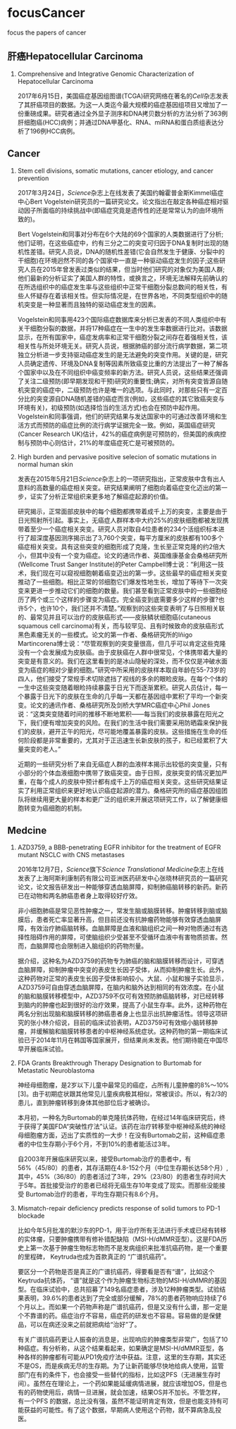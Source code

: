 # focusCancer
focus the papers of cancer

## 肝癌Hepatocellular Carcinoma

1. Comprehensive and Integrative Genomic Characterization of Hepatocellular Carcinoma

    2017年6月15日，美国癌症基因组图谱(TCGA)研究网络在著名的*Cell*杂志发表了其肝癌项目的数据。为这一人类迄今最大规模的癌症基因组项目又增加了一份重磅成果。研究者通过全外显子测序和DNA拷贝数分析的方法分析了363例肝细胞癌(HCC)病例；并通过DNA甲基化、RNA、miRNA和蛋白质组表达分析了196例HCC病例。

## Cancer

1. Stem cell divisions, somatic mutations, cancer etiology, and cancer prevention

    2017年3月24日，*Science*杂志上在线发表了美国约翰霍普金斯Kimmel癌症中心Bert Vogelstein研究员的一篇研究论文。论文指出在敲定各种癌症相对驱动因子所面临的持续挑战中(即癌症究竟是遗传性的还是常常认为的由环境所致的)。

    Bert Vogelstein和同事对分布在6个大陆的69个国家的人类数据进行了分析;他们证明，在这些癌症中，约有三分之二的突变可归因于DNA复制时出现的随机性差错。研究人员说，DNA的随机性差错(它会自然发生于健康、分裂中的干细胞)在环境迥然不同的各个国家中一直是一种驱动癌症发生的因子;这些研究人员在2015年曾发表过类似的结果，但当时他们研究的对象仅为美国人群;他们最新的分析证实了美国人群的特性，或换言之，环境无法解释先前确认的在所选组织中的癌症发生率与这些组织中正常干细胞分裂总数间的相关性，有些人怀疑存在着该相关性。但实际情况是，在世界各地，不同类型组织中的随机突变是一种显著而且独特的驱动癌症发生的因素。

    Vogelstein和同事用423个国际癌症数据库来分析已发表的不同人类组织中有关干细胞分裂的数据，并将17种癌症在一生中的发生率数据进行比对。该数据显示，在所有国家中，癌症发病率和正常干细胞分裂之间存在着强相关性，该相关性与所处环境无关。研究人员说，根据肺癌的部分流行病学数据，第二项独立分析进一步支持驱动癌症发生的是无法避免的突变作用。关键的是，研究人员确定遗传、环境及DNA复制等因素所致癌变比重的方法提出了一种了解各个国家中以及在不同组织中癌变频率的新方法。研究人员说，这些结果还强调了关注二级预防(即早期发现和干预)研究的重要性;确实，对所有突变皆源自随机突变的癌症中，二级预防也许是唯一的选项。与此同时，对那些只有一定百分比的突变源自DNA随机差错的癌症而言(例如，这些癌症的其它致癌突变与环境有关)，初级预防(如选择恰当的生活方式)也会在预防中起作用。Vogelstein和同事强调，他们的研究结果与发达国家中的可通过改善环境和生活方式而预防的癌症比例的流行病学证据完全一致。例如，英国癌症研究(Cancer Research UK)估计，42%的癌症病例是可预防的，但美国的疾病控制与预防中心则估计，21%的年度癌症死亡是可被预防的。

2. High burden and pervasive positive selecion of somatic mutations in normal human skin

    发表在2015年5月21日*Science*杂志上的一项研究指出，正常皮肤中含有出人意料的高数量的癌症相关突变。研究结果阐明了细胞向着癌症变化迈出的第一步，证实了分析正常组织来更多地了解癌症起源的价值。

    研究揭示，正常面部皮肤中的每个细胞都携带着成千上万的突变，主要是由于日光照射所引起。事实上，无癌症人群样本中大约25%的皮肤细胞都被发现携带着至少一个癌症相关突变。研究人员对取自4位患者的234个活组织标本进行了超深度基因测序揭示出了3,760个突变，每平方厘米的皮肤都有100多个癌症相关突变。具有这些突变的细胞形成了克隆，生长至正常克隆的约2倍大小，但其中没有一个变为癌症。论文的通讯作者、英国维康基金会桑格研究所(Wellcome Trust Sanger Institute)的Peter Campbell博士说：“利用这一技术，我们现在可以窥视细胞朝着癌变迈出的第一步。这些最早的癌症相关突变推动了一些细胞。相比正常的邻细胞它们爆发性地生长，增加了等待下一次突变来更进一步推动它们的细胞的数量。我们甚至看到正常皮肤中的一些细胞经历了两个或三个这样的步骤变为癌症。完全癌变到底需要多少这样的步骤?也许5个，也许10个，我们还并不清楚。”观察到的这些突变表明了与日照相关联的、最常见并且可以治疗的皮肤癌形式——皮肤鳞状细胞癌(cutaneous squamous cell carcinoma)有关，而与较罕见、且有时候致命的皮肤癌形式黑色素瘤无关的一些模式。论文的第一作者、桑格研究所的Iñigo Martincorena博士说：“尽管观察到的突变量很高，但几乎可以肯定这些克隆没有一个会发展成为皮肤癌。由于皮肤癌在人群中很常见，个体携带着大量的突变是有意义的。我们在这里看到的是冰山隐秘的深处，而不仅仅是冲破水面变为癌症的相对少量的细胞。”研究中所采用的皮肤样本取自年龄在55-73岁的四人，他们接受了常规手术切除遮挡了视线的多余的眼睑皮肤。在每个个体的一生中这些突变随着眼睑持续暴露于日光下而逐渐累积。研究人员估计，每一个暴露于日光下的皮肤在生命的几乎每一天都在基因组中累积了平均一个新突变。论文的通讯作者、桑格研究所及剑桥大学MRC癌症中心Phil Jones说：“这类突变随着时间的推移不断地累积——每当我们的皮肤暴露在阳光之下，我们便有增加突变的风险。在我们的生活中我们需要采用防晒霜来保护我们的皮肤，避开正午的阳光，尽可能地覆盖暴露的皮肤。这些措施在生命的任何阶段都是非常重要的，尤其对于正迅速生长新皮肤的孩子，和已经累积了大量突变的老人。”

    近期的一些研究分析了来自无癌症人群的血液样本揭示出较低的突变量，只有小部分的个体血液细胞中携带了致癌突变。由于日照，皮肤突变的情况更加严重，在每个成人的皮肤中预计都有成千上万的癌症相关突变。这些研究结果证实了利用正常组织来更好地认识癌症起源的潜力。桑格研究所的癌症基因组团队将继续用更大量的样本和更广泛的组织来开展这项研究工作，以了解健康细胞转变为癌细胞的机制。

## Medcine

1. AZD3759, a BBB-penetrating EGFR inhibitor for the treatment of EGFR mutant NSCLC with CNS metastases

    2016年12月7日，*Science*旗下*Science Translational Medicine*杂志上在线发表了上海阿斯利康制药有限公司亚洲医药研发中心张晓林研究员的一篇研究论文，论文报告研发出一种能够穿透血脑屏障，抑制肺癌脑转移的新药。新药已在动物和两名肺癌患者身上取得较好疗效。

    非小细胞肺癌是常见恶性肿瘤之一，常发生脑或脑膜转移。肿瘤转移到脑或脑膜后，患者死亡率显著升高，但目前还没有抗肿瘤药物能够有效穿透血脑屏障，有效治疗肺癌脑转移。血脑屏障是血液和脑组织之间一种对物质通过有选择性阻碍作用的屏障，可使脑组织少受甚至不受循环血液中有害物质损害。然而，血脑屏障也会限制进入脑组织的药物剂量。

    据介绍，这种名为AZD3759的药物专为肺癌的脑和脑膜转移而设计，可穿透血脑屏障，抑制肿瘤中突变的表皮生长因子受体，从而抑制肿瘤生长。此外，这种药物对正常的表皮生长因子受体影响较小。大鼠、小鼠和猴子实验显示，AZD3759可自由穿透血脑屏障，在脑内和脑外达到相同的有效浓度。在小鼠的脑和脑膜转移模型中，AZD3759不仅可有效预防肺癌脑转移，对已经转移到脑内的肿瘤也起到很好的治疗效果，提高了小鼠生存率。此外，这种药物在两名分别出现脑和脑膜转移的肺癌患者身上也显示出抗肿瘤活性。领导这项研究的张小林介绍说，目前的临床试验表明，AZD3759可有效缩小脑转移肿瘤，并缓解脑和脑膜转移患者的中枢神经系统症状。这种药物的第一期临床试验已于2014年11月在韩国等国家展开，但结果尚未发表。他们期待能在中国尽早开展临床试验。

2. FDA Grants Breakthrough Therapy Designation to Burtomab for Metastatic Neuroblastoma
    
    神经母细胞瘤，是2岁以下儿童中最常见的癌症，占所有儿童肿瘤的8%～10%[3]。由于初期症状跟其他常见儿童疾病极其相似，常被误诊。所以，有2/3的患儿，直到肿瘤转移到身体其他部位后才被确诊。

    本月初，一种名为Burtomab的单克隆抗体药物，在经过14年临床研究后，终于获得了美国FDA“突破性疗法”认证。该药在治疗转移至中枢神经系统的神经母细胞瘤方面，迈出了实质性的一大步！在没有Burtomab之前，这种癌症患者的中位生存期小于6个月，不到10%的患者能活过3年。
    
    自2003年开展临床研究以来，接受Burtomab治疗的患者中，有56%（45/80）的患者，其存活期在4.8-152个月（中位生存期长达58个月）,其中，45%（36/80）的患者活过了3年，29%（23/80）的患者生存时间大于5年。首批接受治疗的患者已经将无癌生存10年变成了现实。而那些没能接受 Burtomab治疗的患者，平均生存期只有8.6个月。

3. Mismatch-repair deficiency predicts response of solid tumors to PD-1 blockade
    
    比如今年5月批准的默沙东的PD-1，用于治疗所有无法进行手术或已经有转移的实体瘤，只要肿瘤携带有修补错配缺陷（MSI-H/dMMR亚型）。这是FDA历史上第一次基于肿瘤生物标志物而不是发病组织来批准抗癌药物，是一个重要的里程碑， Keytruda也成为首款真正的 “广谱抗癌药”。

    要区分一个药物是否是真正的广谱抗癌药，得要看是否有“谱”，比如这个 Keytruda抗体药， “谱”就是这个作为肿瘤生物标志物的MSI-H/dMMR的基因型。在临床试验中，总共招募了149名癌症患者，涉及12种肿瘤类型。试验结果表明，39.6%的患者达到了完全或部分缓解，78%的患者药物响应持续了6个月以上。而如果一个药物声称是广谱抗癌药，但是又没有什么谱，那一定是个不靠谱的药。癌症治疗不容易，癌症药的研发也不容易。容易做的是保健品，可以在病还没来之前就把病给“治好”了。

    有关广谱抗癌药更让人振奋的消息是，出现响应的肿瘤类型非常广，包括了10种癌症。有分析称，从这个结果看起来，如果确定是MSI-H/dMMR亚型，各种各样的肿瘤都有可能从PD1免疫疗法中获益。注意，这里的生存期，其实还不是OS，而是疾病无尽的生存期。为了让新药能够尽快地给病人使用，监管部门在有的条件下，也会接受一些替代的指标，比如这PFS（无进展生存时间）。虽然在在理论上，一个药如果能延缓病情进展，就应该增加OS，但是也有的药物使用后，病情一旦进展，就会加速，结果OS并不加长。不管怎样，有一个PFS 的数据，总比没有强，虽然不能证明肯定有效，但是也能支持有可能获益的可能性。有了这个数据，早期病人使用这个药物，就不算病急乱投医。
